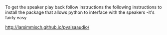 To get the speaker play back follow instructions the following instructions
to install the package that allows python to interface with the speakers
-it's fairly easy

http://larsimmisch.github.io/pyalsaaudio/
